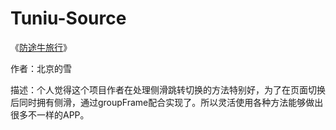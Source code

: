 # Tuniu-Source

《[防途牛旅行](http://community.apicloud.com/bbs/forum.php?mod=viewthread&tid=444&extra=page%3D1)》

作者：北京的雪

描述：个人觉得这个项目作者在处理侧滑跳转切换的方法特别好，为了在页面切换后同时拥有侧滑，通过groupFrame配合实现了。所以灵活使用各种方法能够做出很多不一样的APP。
